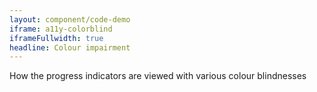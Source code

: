 ```yaml
---
layout: component/code-demo
iframe: a11y-colorblind
iframeFullwidth: true
headline: Colour impairment
---
```



How the progress indicators are viewed with various colour blindnesses
